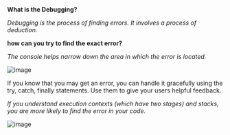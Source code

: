 ##

**What is the Debugging?**

*Debugging is the process of finding errors. It involves a process of deduction.*

**how can you try to find the exact error?**

*The console helps narrow down the area in which the error is located.*

![image](https://user-images.githubusercontent.com/79834102/112099880-f0788c80-8bac-11eb-87c8-795f9f8daea0.png)



If you know that you may get an error, you can handle it gracefully using the try, catch, finally statements. 
Use them to give your users helpful feedback.

*If you understand execution contexts (which have two stages) and stacks, you are more likely to find the error 
in your code.*


![image](https://user-images.githubusercontent.com/79834102/112100003-1d2ca400-8bad-11eb-8a90-197e4e8cd505.png)


